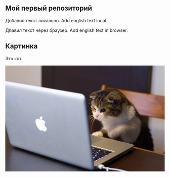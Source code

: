 ## Мой первый репозиторий

Добавил текст локально. 
Add english text local.

Дбавил текст через браузер. Add english text in browser.


## Картинка

Это кот.

![Это кот](cat.jpeg)